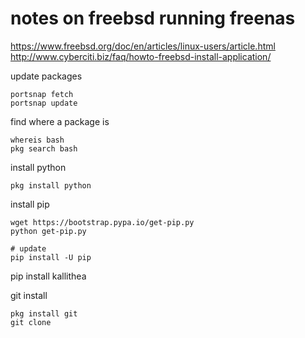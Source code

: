 # notes on freebsd running freenas

https://www.freebsd.org/doc/en/articles/linux-users/article.html  
http://www.cyberciti.biz/faq/howto-freebsd-install-application/  

update packages
```
portsnap fetch
portsnap update
```


find where a package is
```
whereis bash
pkg search bash
```

install python
```
pkg install python
```

install pip
```
wget https://bootstrap.pypa.io/get-pip.py
python get-pip.py

# update 
pip install -U pip
```




pip install kallithea


git install 
```
pkg install git
git clone 

```

